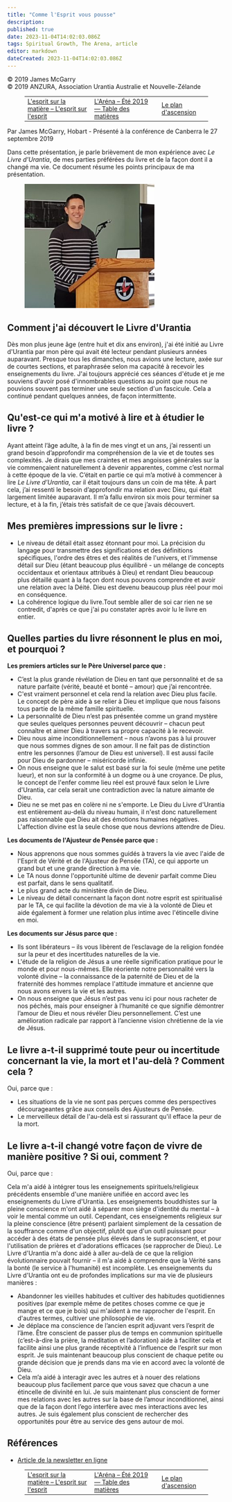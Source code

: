 ```yaml
---
title: "Comme l'Esprit vous pousse"
description: 
published: true
date: 2023-11-04T14:02:03.086Z
tags: Spiritual Growth, The Arena, article
editor: markdown
dateCreated: 2023-11-04T14:02:03.086Z
---
```


<p class="v-card v-sheet theme--light grey lighten-3 px-2">© 2019 James McGarry<br>© 2019 ANZURA, Association Urantia Australie et Nouvelle-Zélande</p>
<figure class="table chapter-navigator">
  <table>
    <tbody>
      <tr>
        <td>
        <a href="/fr/article/Julian_McGarry/Mind_Over_Matter_Spirit_Over_Mind">
          <span class="mdi mdi-arrow-left-drop-circle"></span><span class="pl-2">L'esprit sur la matière – L'esprit sur l'esprit</span>
        </a>
        </td>
        <td>
        <a href="/fr/index/articles_arena#l'aréna-été-2019">
          <span class="mdi mdi-book-open-variant"></span><span class="pl-2">L'Aréna – Été 2019 — Table des matières</span>
        </a>
        </td>
        <td>
        <a href="/fr/article/Daniel_Swadling/The_Ascension_Plan">
          <span class="pr-2">Le plan d'ascension</span><span class="mdi mdi-arrow-right-drop-circle"></span>
        </a>
        </td>
      </tr>
    </tbody>
  </table>
</figure>



Par James McGarry, Hobart - Présenté à la conférence de Canberra le 27 septembre 2019

Dans cette présentation, je parle brièvement de mon expérience avec _Le Livre d'Urantia_, de mes parties préférées du livre et de la façon dont il a changé ma vie. Ce document résume les points principaux de ma présentation.

<figure id="Figure_1" class="image urantiapedia">
<img src="/image/article/The_Arena/James-McGarry-300x286.jpg" alt="James McGarry">
</figure>

## Comment j'ai découvert le Livre d'Urantia

Dès mon plus jeune âge (entre huit et dix ans environ), j'ai été initié au Livre d'Urantia par mon père qui avait été lecteur pendant plusieurs années auparavant. Presque tous les dimanches, nous avions une lecture, axée sur de courtes sections, et paraphrasée selon ma capacité à recevoir les enseignements du livre. J'ai toujours apprécié ces séances d'étude et je me souviens d'avoir posé d'innombrables questions au point que nous ne pouvions souvent pas terminer une seule section d'un fascicule. Cela a continué pendant quelques années, de façon intermittente.

## Qu'est-ce qui m'a motivé à lire et à étudier le livre ?

Ayant atteint l’âge adulte, à la fin de mes vingt et un ans, j’ai ressenti un grand besoin d’approfondir ma compréhension de la vie et de toutes ses complexités. Je dirais que mes craintes et mes angoisses générales sur la vie commençaient naturellement à devenir apparentes, comme c’est normal à cette époque de la vie. C’était en partie ce qui m’a motivé à commencer à lire _Le Livre d’Urantia_, car il était toujours dans un coin de ma tête. À part cela, j’ai ressenti le besoin d’approfondir ma relation avec Dieu, qui était largement limitée auparavant. Il m’a fallu environ six mois pour terminer sa lecture, et à la fin, j’étais très satisfait de ce que j’avais découvert.

## Mes premières impressions sur le livre :

- Le niveau de détail était assez étonnant pour moi. La précision du langage pour transmettre des significations et des définitions spécifiques, l'ordre des êtres et des réalités de l'univers, et l'immense détail sur Dieu (étant beaucoup plus équilibré - un mélange de concepts occidentaux et orientaux attribués à Dieu) et rendant Dieu beaucoup plus détaillé quant à la façon dont nous pouvons comprendre et avoir une relation avec la Déité. Dieu est devenu beaucoup plus réel pour moi en conséquence.
- La cohérence logique du livre.Tout semble aller de soi car rien ne se contredit, d'après ce que j'ai pu constater après avoir lu le livre en entier.

## Quelles parties du livre résonnent le plus en moi, et pourquoi ?

**Les premiers articles sur le Père Universel parce que :**

- C’est la plus grande révélation de Dieu en tant que personnalité et de sa nature parfaite (vérité, beauté et bonté – amour) que j’ai rencontrée.
- C'est vraiment personnel et cela rend la relation avec Dieu plus facile. Le concept de père aide à se relier à Dieu et implique que nous faisons tous partie de la même famille spirituelle.
- La personnalité de Dieu n’est pas présentée comme un grand mystère que seules quelques personnes peuvent découvrir – chacun peut connaître et aimer Dieu à travers sa propre capacité à le recevoir.
- Dieu nous aime inconditionnellement – nous n’avons pas à lui prouver que nous sommes dignes de son amour. Il ne fait pas de distinction entre les personnes (l’amour de Dieu est universel). Il est aussi facile pour Dieu de pardonner – miséricorde infinie.
- On nous enseigne que le salut est basé sur la foi seule (même une petite lueur), et non sur la conformité à un dogme ou à une croyance. De plus, le concept de l'enfer comme lieu réel est prouvé faux selon le Livre d'Urantia, car cela serait une contradiction avec la nature aimante de Dieu.
- Dieu ne se met pas en colère ni ne s'emporte. Le Dieu du Livre d'Urantia est entièrement au-delà du niveau humain, il n'est donc naturellement pas raisonnable que Dieu ait des émotions humaines négatives. L'affection divine est la seule chose que nous devrions attendre de Dieu.

**Les documents de l'Ajusteur de Pensée parce que :**

- Nous apprenons que nous sommes guidés à travers la vie avec l'aide de l'Esprit de Vérité et de l'Ajusteur de Pensée (TA), ce qui apporte un grand but et une grande direction à ma vie.
- Le TA nous donne l'opportunité ultime de devenir parfait comme Dieu est parfait, dans le sens qualitatif.
- Le plus grand acte du ministère divin de Dieu.
- Le niveau de détail concernant la façon dont notre esprit est spiritualisé par le TA, ce qui facilite la dévotion de ma vie à la volonté de Dieu et aide également à former une relation plus intime avec l'étincelle divine en moi.

**Les documents sur Jésus parce que :**

- Ils sont libérateurs – ils vous libèrent de l’esclavage de la religion fondée sur la peur et des incertitudes naturelles de la vie.
- L'étude de la religion de Jésus a une réelle signification pratique pour le monde et pour nous-mêmes. Elle réoriente notre personnalité vers la volonté divine – la connaissance de la paternité de Dieu et de la fraternité des hommes remplace l'attitude immature et ancienne que nous avons envers la vie et les autres.
- On nous enseigne que Jésus n’est pas venu ici pour nous racheter de nos péchés, mais pour enseigner à l’humanité ce que signifie démontrer l’amour de Dieu et nous révéler Dieu personnellement. C’est une amélioration radicale par rapport à l’ancienne vision chrétienne de la vie de Jésus.

## Le livre a-t-il supprimé toute peur ou incertitude concernant la vie, la mort et l'au-delà ? Comment cela ?

Oui, parce que :

- Les situations de la vie ne sont pas perçues comme des perspectives décourageantes grâce aux conseils des Ajusteurs de Pensée.
- Le merveilleux détail de l'au-delà est si rassurant qu'il efface la peur de la mort.

## Le livre a-t-il changé votre façon de vivre de manière positive ? Si oui, comment ?

Oui, parce que :

Cela m'a aidé à intégrer tous les enseignements spirituels/religieux précédents ensemble d'une manière unifiée en accord avec les enseignements du Livre d'Urantia. Les enseignements bouddhistes sur la pleine conscience m'ont aidé à séparer mon siège d'identité du mental – à voir le mental comme un outil. Cependant, ces enseignements religieux sur la pleine conscience (être présent) parlaient simplement de la cessation de la souffrance comme d'un objectif, plutôt que d'un outil puissant pour accéder à des états de pensée plus élevés dans le supraconscient, et pour l'utilisation de prières et d'adorations efficaces (se rapprocher de Dieu). Le Livre d'Urantia m'a donc aidé à aller au-delà de ce que la religion évolutionnaire pouvait fournir – il m'a aidé à comprendre que la Vérité sans la bonté (le service à l'humanité) est incomplète. Les enseignements du Livre d'Urantia ont eu de profondes implications sur ma vie de plusieurs manières :

- Abandonner les vieilles habitudes et cultiver des habitudes quotidiennes positives (par exemple même de petites choses comme ce que je mange et ce que je bois) qui m'aident à me rapprocher de l'esprit. En d'autres termes, cultiver une philosophie de vie.
- Je déplace ma conscience de l’ancien esprit adjuvant vers l’esprit de l’âme. Être conscient de passer plus de temps en communion spirituelle (c’est-à-dire la prière, la méditation et l’adoration) aide à faciliter cela et facilite ainsi une plus grande réceptivité à l’influence de l’esprit sur mon esprit. Je suis maintenant beaucoup plus conscient de chaque petite ou grande décision que je prends dans ma vie en accord avec la volonté de Dieu.
- Cela m’a aidé à interagir avec les autres et à nouer des relations beaucoup plus facilement parce que vous savez que chacun a une étincelle de divinité en lui. Je suis maintenant plus conscient de former mes relations avec les autres sur la base de l’amour inconditionnel, ainsi que de la façon dont l’ego interfère avec mes interactions avec les autres. Je suis également plus conscient de rechercher des opportunités pour être au service des gens autour de moi.

## Références

- [Article de la newsletter en ligne](https://anzura.urantia-association.org/2019/09/27/as-spirit-moves-you)



<figure class="table chapter-navigator">
  <table>
    <tbody>
      <tr>
        <td>
        <a href="/fr/article/Julian_McGarry/Mind_Over_Matter_Spirit_Over_Mind">
          <span class="mdi mdi-arrow-left-drop-circle"></span><span class="pl-2">L'esprit sur la matière – L'esprit sur l'esprit</span>
        </a>
        </td>
        <td>
        <a href="/fr/index/articles_arena#l'aréna-été-2019">
          <span class="mdi mdi-book-open-variant"></span><span class="pl-2">L'Aréna – Été 2019 — Table des matières</span>
        </a>
        </td>
        <td>
        <a href="/fr/article/Daniel_Swadling/The_Ascension_Plan">
          <span class="pr-2">Le plan d'ascension</span><span class="mdi mdi-arrow-right-drop-circle"></span>
        </a>
        </td>
      </tr>
    </tbody>
  </table>
</figure>
